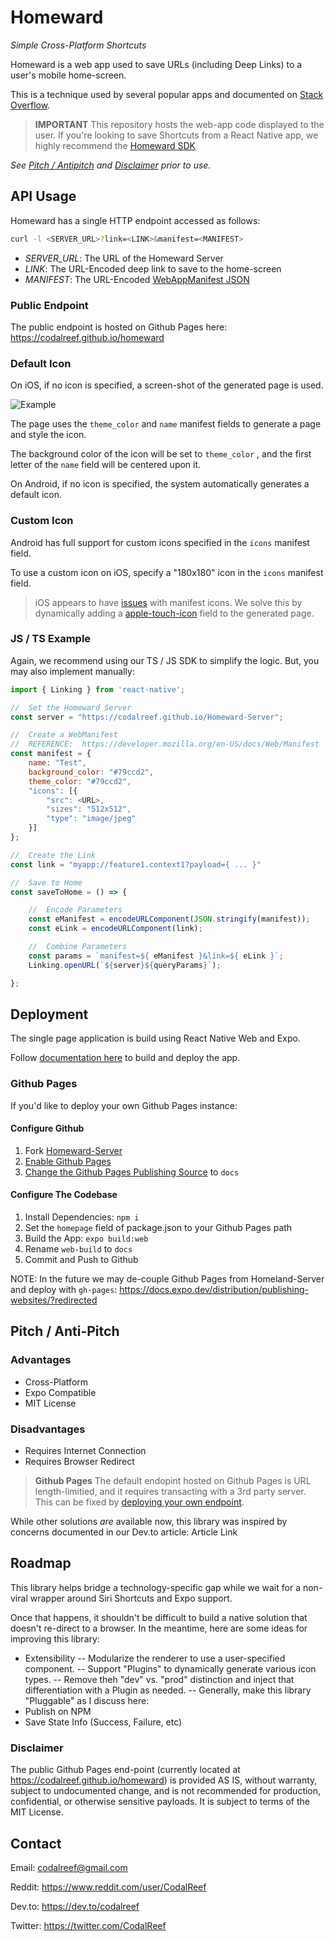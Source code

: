 # Homeward
> 
*Simple Cross-Platform Shortcuts*

Homeward is a web app used to save URLs (including Deep Links) to a user's mobile home-screen.

This is a technique used by several popular apps and documented on [Stack Overflow](https://stackoverflow.com/questions/28042152/link-to-safari-add-to-home-screen-from-inside-app).

>  **IMPORTANT**
>  This repository hosts the web-app code displayed to the user.  If you're looking to save Shortcuts from a React Native app, we highly recommend the [Homeward SDK](https://github.com/CodalReef/HomewardSDK)

*See [Pitch / Antipitch](#pitch--anti-pitch) and [Disclaimer](#disclaimer) prior to use.*

##  API Usage

Homeward has a single HTTP endpoint accessed as follows:

```bash
curl -l <SERVER_URL>?link=<LINK>&manifest=<MANIFEST>
```

-  *SERVER_URL*:  The URL of the Homeward Server
-  *LINK*:  The URL-Encoded deep link to save to the home-screen
-  *MANIFEST*:  The URL-Encoded [WebAppManifest JSON](https://developer.mozilla.org/en-US/docs/Web/Manifest)

###  Public Endpoint

The public endpoint is hosted on Github Pages here:  https://codalreef.github.io/homeward

###  Default Icon

On iOS, if no icon is specified, a screen-shot of the generated page is used.

![Example](https://res.cloudinary.com/practicaldev/image/fetch/s--TmgpWgZl--/c_limit%2Cf_auto%2Cfl_progressive%2Cq_auto%2Cw_880/https://dev-to-uploads.s3.amazonaws.com/uploads/articles/anu7aab9g5bwmlnr2nl3.png)

The page uses the `theme_color` and `name` manifest fields to generate a page and style the icon.

The background color of the icon will be set to `theme_color` , and the first letter of the `name` field will be centered upon it.

On Android, if no icon is specified, the system automatically generates a default icon.

###  Custom Icon

Android has full support for custom icons specified in the `icons` manifest field.

To use a custom icon on iOS, specify a "180x180" icon in the `icons` manifest field.

>  iOS appears to have [issues](https://stackoverflow.com/questions/49568333/pwa-icons-are-not-used-in-ios-11-3) with manifest icons.  We solve this by dynamically adding a [apple-touch-icon](https://developer.apple.com/library/archive/documentation/AppleApplications/Reference/SafariWebContent/ConfiguringWebApplications/ConfiguringWebApplications.html) field to the generated page.
> 

### JS / TS Example

Again, we recommend using our TS / JS SDK to simplify the logic.  But, you may also implement manually:

```javascript
import { Linking } from 'react-native';

//  Set the Homeward Server
const server = "https://codalreef.github.io/Homeward-Server";

//  Create a WebManifest
//  REFERENCE:  https://developer.mozilla.org/en-US/docs/Web/Manifest
const manifest = {
    name: "Test",
    background_color: "#79ccd2",
    theme_color: "#79ccd2",
    "icons": [{
        "src": <URL>,
        "sizes": "512x512",
        "type": "image/jpeg"
    }]
};

//  Create the Link
const link = "myapp://feature1.context1?payload={ ... }"

//  Save to Home
const saveToHome = () => {

    //  Encode Parameters
    const eManifest = encodeURLComponent(JSON.stringify(manifest));
    const eLink = encodeURLComponent(link);

    //  Combine Parameters
    const params = `manifest=${ eManifest }&link=${ eLink }`;
    Linking.openURL(`${server}${queryParams}`);

};
```

##  Deployment

The single page application is build using React Native Web and Expo.

Follow [documentation here](https://docs.expo.dev/distribution/publishing-websites/) to build and deploy the app.

### Github Pages

If you'd like to deploy your own Github Pages instance:

#### Configure Github
1.  Fork [Homeward-Server](https://github.com/CodalReef/Homeward-Server)
2.  [Enable Github Pages](https://docs.github.com/en/pages/getting-started-with-github-pages/creating-a-github-pages-site#creating-your-site)
3.  [Change the Github Pages Publishing Source](https://docs.github.com/en/pages/getting-started-with-github-pages/configuring-a-publishing-source-for-your-github-pages-site) to `docs`

#### Configure The Codebase

1.  Install Dependencies:  `npm i`
2.  Set the `homepage` field of package.json to your Github Pages path
3.  Build the App:  `expo build:web`
4.  Rename `web-build` to `docs`
5.  Commit and Push to Github

NOTE:  In the future we may de-couple Github Pages from Homeland-Server and deploy with `gh-pages`:  https://docs.expo.dev/distribution/publishing-websites/?redirected

## Pitch / Anti-Pitch

###  Advantages
-  Cross-Platform
-  Expo Compatible
-  MIT License

###  Disadvantages
-  Requires Internet Connection
-  Requires Browser Redirect

>  **Github Pages**
> The default endopint hosted on Github Pages is URL length-limitied, and it requires transacting with a 3rd party server.  This can be fixed by [deploying your own endpoint](#deployment).

While other solutions *are* available now, this library was inspired by concerns documented in our Dev.to article:  Article Link


##  Roadmap

This library helps bridge a technology-specific gap while we wait for a non-viral wrapper around Siri Shortcuts and Expo support.

Once that happens, it shouldn't be difficult to build a native solution that doesn't re-direct to a browser.  In the meantime, here are some ideas for improving this library:

-  Extensibility
--  Modularize the renderer to use a user-specified component.
--  Support "Plugins" to dynamically generate various icon types.
--  Remove theh "dev" vs. "prod" distinction and inject that differentiation with a Plugin as needed.
--  Generally, make this library "Pluggable" as I discuss here:  
-  Publish on NPM
-  Save State Info (Success, Failure, etc)

###  Disclaimer

The public Github Pages end-point (currently located at https://codalreef.github.io/homeward) is provided AS IS, without warranty, subject to undocumented change, and is not recommended for production, confidential, or otherwise sensitive payloads.  It is subject to terms of the MIT License.

##  Contact

Email:  codalreef@gmail.com

Reddit:  https://www.reddit.com/user/CodalReef

Dev.to:  https://dev.to/codalreef

Twitter:  https://twitter.com/CodalReef
